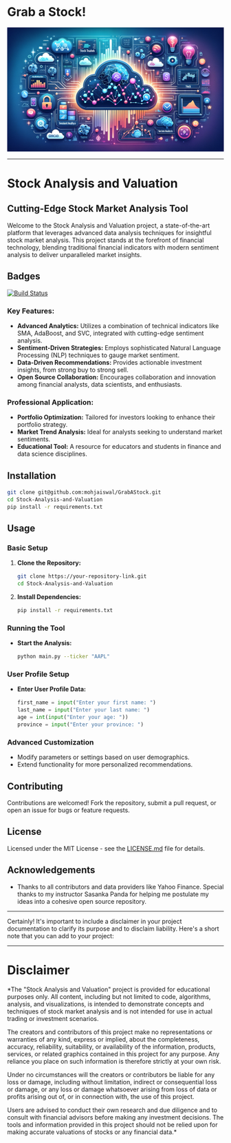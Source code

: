 # Grab a Stock!
![Grab a Stock Header Image](GrabAStockHeader.png)

---

# Stock Analysis and Valuation

## Cutting-Edge Stock Market Analysis Tool

Welcome to the Stock Analysis and Valuation project, a state-of-the-art platform that leverages advanced data analysis techniques for insightful stock market analysis. This project stands at the forefront of financial technology, blending traditional financial indicators with modern sentiment analysis to deliver unparalleled market insights.

## Badges
[![Build Status](https://img.shields.io/badge/Build-Passing-brightgreen)](https://github.com/mohjaiswal/GrabAStock)

### Key Features:
- **Advanced Analytics:** Utilizes a combination of technical indicators like SMA, AdaBoost, and SVC, integrated with cutting-edge sentiment analysis.
- **Sentiment-Driven Strategies:** Employs sophisticated Natural Language Processing (NLP) techniques to gauge market sentiment.
- **Data-Driven Recommendations:** Provides actionable investment insights, from strong buy to strong sell.
- **Open Source Collaboration:** Encourages collaboration and innovation among financial analysts, data scientists, and enthusiasts.

### Professional Application:
- **Portfolio Optimization:** Tailored for investors looking to enhance their portfolio strategy.
- **Market Trend Analysis:** Ideal for analysts seeking to understand market sentiments.
- **Educational Tool:** A resource for educators and students in finance and data science disciplines.

## Installation
```bash
git clone git@github.com:mohjaiswal/GrabAStock.git
cd Stock-Analysis-and-Valuation
pip install -r requirements.txt
```

## Usage

### Basic Setup
1. **Clone the Repository:**
   ```bash
   git clone https://your-repository-link.git
   cd Stock-Analysis-and-Valuation
   ```
2. **Install Dependencies:**
   ```bash
   pip install -r requirements.txt
   ```

### Running the Tool
- **Start the Analysis:**
  ```bash
  python main.py --ticker "AAPL"
  ```

### User Profile Setup
- **Enter User Profile Data:**
  ```python
  first_name = input("Enter your first name: ")
  last_name = input("Enter your last name: ")
  age = int(input("Enter your age: "))
  province = input("Enter your province: ")
  ```

### Advanced Customization
- Modify parameters or settings based on user demographics.
- Extend functionality for more personalized recommendations.

## Contributing
Contributions are welcomed! Fork the repository, submit a pull request, or open an issue for bugs or feature requests.

## License
Licensed under the MIT License - see the [LICENSE.md](LICENSE) file for details.

## Acknowledgements
- Thanks to all contributors and data providers like Yahoo Finance. Special thanks to my instructor Sasanka Panda for helping me postulate my ideas into a cohesive open source repository.
---
Certainly! It's important to include a disclaimer in your project documentation to clarify its purpose and to disclaim liability. Here's a short note that you can add to your project:

---

# Disclaimer

*The "Stock Analysis and Valuation" project is provided for educational purposes only. All content, including but not limited to code, algorithms, analysis, and visualizations, is intended to demonstrate concepts and techniques of stock market analysis and is not intended for use in actual trading or investment scenarios.

The creators and contributors of this project make no representations or warranties of any kind, express or implied, about the completeness, accuracy, reliability, suitability, or availability of the information, products, services, or related graphics contained in this project for any purpose. Any reliance you place on such information is therefore strictly at your own risk.

Under no circumstances will the creators or contributors be liable for any loss or damage, including without limitation, indirect or consequential loss or damage, or any loss or damage whatsoever arising from loss of data or profits arising out of, or in connection with, the use of this project.

Users are advised to conduct their own research and due diligence and to consult with financial advisors before making any investment decisions. The tools and information provided in this project should not be relied upon for making accurate valuations of stocks or any financial data.*

